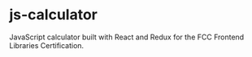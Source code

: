 # js-calculator
JavaScript calculator built with React and Redux for the FCC Frontend Libraries Certification.
